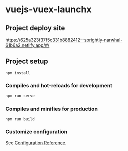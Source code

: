 # vuejs-vuex-launchx
## Project deploy site
https://625a323f37f5c331b8882412--sprightly-narwhal-61b6a2.netlify.app/#/

## Project setup
```
npm install
```

### Compiles and hot-reloads for development
```
npm run serve
```

### Compiles and minifies for production
```
npm run build
```

### Customize configuration
See [Configuration Reference](https://cli.vuejs.org/config/).
